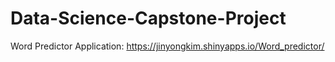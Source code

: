 # Data-Science-Capstone-Project

Word Predictor Application: https://jinyongkim.shinyapps.io/Word_predictor/

